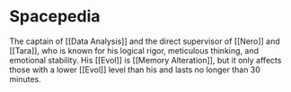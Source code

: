 # Spacepedia
The captain of [[Data Analysis]] and the direct supervisor of [[Nero]] and [[Tara]], who is known for his logical rigor, meticulous thinking, and emotional stability.
His [[Evol]] is [[Memory Alteration]], but it only affects those with a lower [[Evol]] level than his and lasts no longer than 30 minutes.
